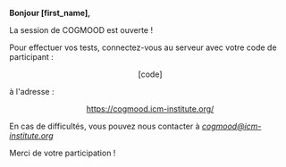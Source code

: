 <p><strong>Bonjour [first_name],</strong></p>
<p>La session de COGMOOD est ouverte !</p>
<p>Pour effectuer vos tests, connectez-vous au serveur avec votre code de participant :</p>
<p style="text-align: center;">[code]</p>
<p>&agrave; l'adresse :</p>
<p style="text-align: center;"><a href="https://cogmood.icm-institute.org/" target="_blank" rel="noopener">https://cogmood.icm-institute.org/</a></p>

<p>En cas de difficult&eacute;s, vous pouvez nous contacter &agrave; <em><a href="mailto:cogmood@icm-institute.org" target="_blank" rel="noopener">cogmood@icm-institute.org</a></em></p>
<p>Merci de votre participation !</p>
